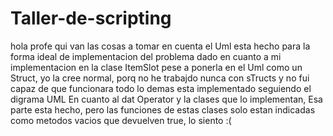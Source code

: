 # Taller-de-scripting
hola profe qui van las cosas a tomar en cuenta
el Uml esta hecho para la forma ideal de implementacion del problema dado
en cuanto a mi implementacion en la clase ItemSlot pese a ponerla en el Uml como un Struct, yo la cree normal, porq no he trabajdo nunca con sTructs y no fui capaz de que funcionara 
todo lo demas esta implementado seguiendo el digrama UML
En cuanto al dat Operator y la clases que lo implementan, Esa parte esta hecho, pero las funciones de estas clases solo estan indicadas como metodos vacios que devuelven true, lo siento :(
